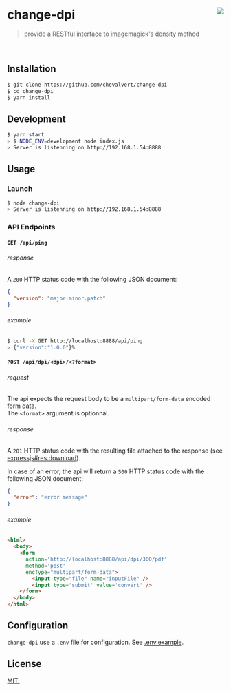 # change-dpi [<img src="https://github.com/chevalvert.png?size=100" align="right">](http://chevalvert.fr/)
> provide a RESTful interface to imagemagick's density method

<br>

## Installation

```sh
$ git clone https://github.com/chevalvert/change-dpi
$ cd change-dpi
$ yarn install
```

## Development

```sh
$ yarn start
> $ NODE_ENV=development node index.js
> Server is listenning on http://192.168.1.54:8888
```

## Usage

### Launch

```sh
$ node change-dpi
> Server is listenning on http://192.168.1.54:8888
```

### API Endpoints

#### `GET /api/ping`

###### response
A `200` HTTP status code with the following JSON document:
```json
{
  "version": "major.minor.patch"
}
```

###### example

```sh
$ curl -X GET http://localhost:8888/api/ping
> {"version":"1.0.0"}%
```

#### `POST /api/dpi/<dpi>/<?format>`

###### request

The api expects the request body to be a `multipart/form-data` encoded form data.  
The `<format>` argument is optionnal.

###### response

A `201` HTTP status code with the resulting file attached to the response (see [expressjs#res.download](https://expressjs.com/en/api.html#res.download)).

In case of an error, the api will return a `500` HTTP status code with the following JSON document:
```json
{
  "error": "error message"
}
```

###### example
```html
<html>
  <body>
    <form
      action='http://localhost:8888/api/dpi/300/pdf'
      method='post'
      encType="multipart/form-data">
        <input type="file" name="inputFile" />
        <input type='submit' value='convert' />
    </form>
  </body>
</html>
```

## Configuration

`change-dpi` use a `.env` file for configuration. See [.env.example](.env.example).

## License
[MIT.](https://tldrlegal.com/license/mit-license)
